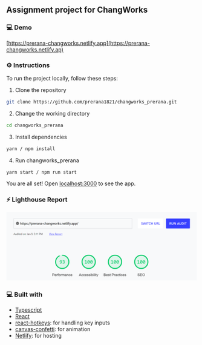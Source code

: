 ## Assignment project for ChangWorks

### **💻 Demo**

[https://prerana-changworks.netlify.app](https://prerana-changworks.netlify.ap)

### **⚙️ Instructions**

To run the project locally, follow these steps:

1. Clone the repository

```bash
git clone https://github.com/prerana1821/changworks_prerana.git
```

2. Change the working directory

```bash
cd changworks_prerana
```

3. Install dependencies

```bash
yarn / npm install
```

4. Run changworks_prerana

```bash
yarn start / npm run start
```

You are all set! Open [localhost:3000](http://localhost:3000/) to see the app.

### **⚡ Lighthouse Report**

![Image](./public/performance.png)

### **💻 Built with**

- [Typescript](https://www.typescriptlang.org/)
- [React](https://reactjs.org/)
- [react-hotkeys](https://www.npmjs.com/package/react-hotkeys): for handling key inputs
- [canvas-confetti](https://www.npmjs.com/package/canvas-confetti): for animation
- [Netlify](https://www.netlify.com/): for hosting
